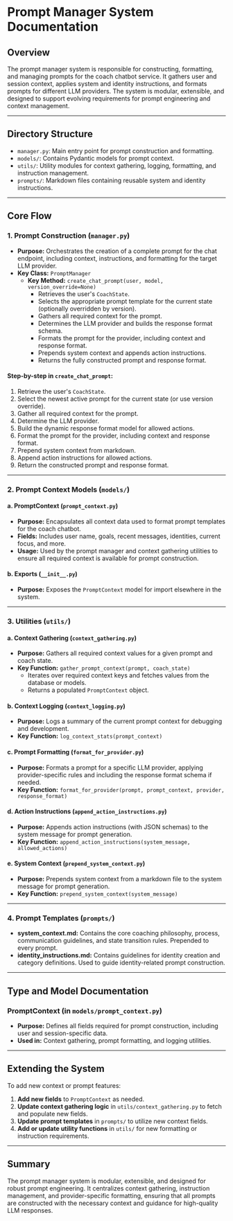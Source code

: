 # Prompt Manager System Documentation

## Overview

The prompt manager system is responsible for constructing, formatting, and managing prompts for the coach chatbot service. It gathers user and session context, applies system and identity instructions, and formats prompts for different LLM providers. The system is modular, extensible, and designed to support evolving requirements for prompt engineering and context management.

---

## Directory Structure

- `manager.py`: Main entry point for prompt construction and formatting.
- `models/`: Contains Pydantic models for prompt context.
- `utils/`: Utility modules for context gathering, logging, formatting, and instruction management.
- `prompts/`: Markdown files containing reusable system and identity instructions.

---

## Core Flow

### 1. **Prompt Construction (`manager.py`)**

- **Purpose:** Orchestrates the creation of a complete prompt for the chat endpoint, including context, instructions, and formatting for the target LLM provider.
- **Key Class:** `PromptManager`
  - **Key Method:** `create_chat_prompt(user, model, version_override=None)`
    - Retrieves the user's `CoachState`.
    - Selects the appropriate prompt template for the current state (optionally overridden by version).
    - Gathers all required context for the prompt.
    - Determines the LLM provider and builds the response format schema.
    - Formats the prompt for the provider, including context and response format.
    - Prepends system context and appends action instructions.
    - Returns the fully constructed prompt and response format.

#### Step-by-step in `create_chat_prompt`:
1. Retrieve the user's `CoachState`.
2. Select the newest active prompt for the current state (or use version override).
3. Gather all required context for the prompt.
4. Determine the LLM provider.
5. Build the dynamic response format model for allowed actions.
6. Format the prompt for the provider, including context and response format.
7. Prepend system context from markdown.
8. Append action instructions for allowed actions.
9. Return the constructed prompt and response format.

---

### 2. **Prompt Context Models (`models/`)**

#### a. **PromptContext (`prompt_context.py`)**
- **Purpose:** Encapsulates all context data used to format prompt templates for the coach chatbot.
- **Fields:** Includes user name, goals, recent messages, identities, current focus, and more.
- **Usage:** Used by the prompt manager and context gathering utilities to ensure all required context is available for prompt construction.

#### b. **Exports (`__init__.py`)**
- **Purpose:** Exposes the `PromptContext` model for import elsewhere in the system.

---

### 3. **Utilities (`utils/`)**

#### a. **Context Gathering (`context_gathering.py`)**
- **Purpose:** Gathers all required context values for a given prompt and coach state.
- **Key Function:** `gather_prompt_context(prompt, coach_state)`
  - Iterates over required context keys and fetches values from the database or models.
  - Returns a populated `PromptContext` object.

#### b. **Context Logging (`context_logging.py`)**
- **Purpose:** Logs a summary of the current prompt context for debugging and development.
- **Key Function:** `log_context_stats(prompt_context)`

#### c. **Prompt Formatting (`format_for_provider.py`)**
- **Purpose:** Formats a prompt for a specific LLM provider, applying provider-specific rules and including the response format schema if needed.
- **Key Function:** `format_for_provider(prompt, prompt_context, provider, response_format)`

#### d. **Action Instructions (`append_action_instructions.py`)**
- **Purpose:** Appends action instructions (with JSON schemas) to the system message for prompt generation.
- **Key Function:** `append_action_instructions(system_message, allowed_actions)`

#### e. **System Context (`prepend_system_context.py`)**
- **Purpose:** Prepends system context from a markdown file to the system message for prompt generation.
- **Key Function:** `prepend_system_context(system_message)`

---

### 4. **Prompt Templates (`prompts/`)**

- **system_context.md:** Contains the core coaching philosophy, process, communication guidelines, and state transition rules. Prepended to every prompt.
- **identity_instructions.md:** Contains guidelines for identity creation and category definitions. Used to guide identity-related prompt construction.

---

## Type and Model Documentation

### PromptContext (in `models/prompt_context.py`)
- **Purpose:** Defines all fields required for prompt construction, including user and session-specific data.
- **Used in:** Context gathering, prompt formatting, and logging utilities.

---

## Extending the System

To add new context or prompt features:
1. **Add new fields** to `PromptContext` as needed.
2. **Update context gathering logic** in `utils/context_gathering.py` to fetch and populate new fields.
3. **Update prompt templates** in `prompts/` to utilize new context fields.
4. **Add or update utility functions** in `utils/` for new formatting or instruction requirements.

---

## Summary

The prompt manager system is modular, extensible, and designed for robust prompt engineering. It centralizes context gathering, instruction management, and provider-specific formatting, ensuring that all prompts are constructed with the necessary context and guidance for high-quality LLM responses. 